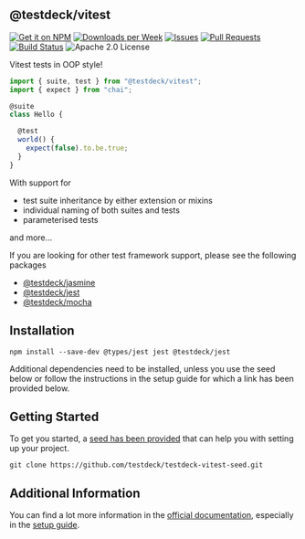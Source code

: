 ## @testdeck/vitest

[![Get it on NPM](https://img.shields.io/npm/v/@testdeck/vitest.svg)](https://www.npmjs.com/package/@testdeck/vitest)
[![Downloads per Week](https://img.shields.io/npm/dw/@testdeck/vitest.svg)](https://www.npmjs.com/package/@testdeck/vitest)
[![Issues](https://img.shields.io/github/issues/testdeck/testdeck.svg)](https://github.com/testdeck/testdeck/issues)
[![Pull Requests](https://img.shields.io/github/issues-pr/testdeck/testdeck.svg)](https://github.com/testdeck/testdeck/pulls)
[![Build Status](https://github.com/testdeck/testdeck/actions/workflows/main.yml/badge.svg)](https://github.com/testdeck/testdeck/actions/workflows/main.yml)
![Apache 2.0 License](https://img.shields.io/npm/l/@testdeck/vitest.svg)

Vitest tests in OOP style!

```TypeScript
import { suite, test } from "@testdeck/vitest";
import { expect } from "chai";

@suite
class Hello {

  @test
  world() {
    expect(false).to.be.true;
  }
}
```

With support for

- test suite inheritance by either extension or mixins
- individual naming of both suites and tests
- parameterised tests

and more...

If you are looking for other test framework support, please see the following packages

- [@testdeck/jasmine](https://npmjs.com/package/@testdeck/jasmine)
- [@testdeck/jest](https://npmjs.com/package/@testdeck/jest)
- [@testdeck/mocha](https://npmjs.com/package/@testdeck/mocha)

## Installation

```shell
npm install --save-dev @types/jest jest @testdeck/jest
```

Additional dependencies need to be installed, unless you use the seed below or follow the instructions in the setup
guide for which a link has been provided below.

## Getting Started

To get you started, a [seed has been provided](https://github.com/testdeck/testdeck-vitest-seed) that can help you with
setting up your project.

```shell
git clone https://github.com/testdeck/testdeck-vitest-seed.git
```

## Additional Information

You can find a lot more information in the [official documentation](https://testdeck.org/), especially in the
[setup guide](https://testdeck.org/pages/guide/setup).
